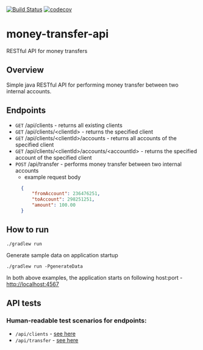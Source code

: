 [![Build Status](https://travis-ci.org/jangrott/money-transfer-api.svg?branch=master)](https://travis-ci.org/jangrott/money-transfer-api)
[![codecov](https://codecov.io/gh/jangrott/money-transfer-api/branch/master/graph/badge.svg)](https://codecov.io/gh/jangrott/money-transfer-api)

# money-transfer-api
RESTful API for money transfers

## Overview
Simple java RESTful API for performing money transfer between two internal accounts.

## Endpoints
* `GET` /api/clients - returns all existing clients
* `GET` /api/clients/&lt;clientId&gt; - returns the specified client
* `GET` /api/clients/&lt;clientId&gt;/accounts - returns all accounts of the specified client
* `GET` /api/clients/&lt;clientId&gt;/accounts/&lt;accountId&gt; - returns the specified account of the specified client
* `POST` /api/transfer - performs money transfer between two internal accounts
  - example request body
  ```json
    {
    	"fromAccount": 236476251,
    	"toAccount": 298251251,
    	"amount": 100.00
    }
  ```

## How to run
```
./gradlew run
```
Generate sample data on application startup
```
./gradlew run -PgenerateData
```

In both above examples, the application starts on following host:port - [http://localhost:4567](http://localhost:4567)

## API tests
### Human-readable test scenarios for endpoints:
* `/api/clients` - [see here](src/test/resources/pl/jangrot/mtransfer/rest/clients_accounts.feature)
* `/api/transfer` - [see here](src/test/resources/pl/jangrot/mtransfer/rest/transfer.feature)
